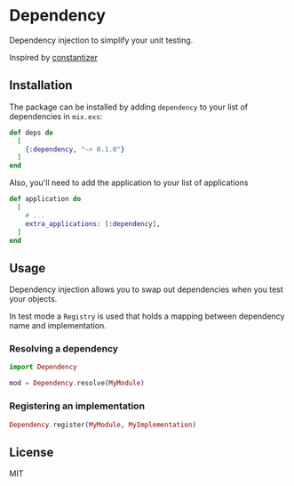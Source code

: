 # Dependency

Dependency injection to simplify your unit testing.

Inspired by [constantizer](https://github.com/aaronrenner/constantizer)

## Installation

The package can be installed by adding `dependency` to your list of dependencies in `mix.exs`:

```elixir
def deps do
  [
    {:dependency, "~> 0.1.0"}
  ]
end
```

Also, you'll need to add the application to your list of applications

```elixir
def application do
  [
    # ...
    extra_applications: [:dependency],
  ]
end
```

## Usage

Dependency injection allows you to swap out dependencies when you test your objects.

In test mode a `Registry` is used that holds a mapping between dependency name and implementation.

### Resolving a dependency

```elixir
import Dependency

mod = Dependency.resolve(MyModule)
```

### Registering an implementation

```elixir
Dependency.register(MyModule, MyImplementation)
```

## License

MIT
